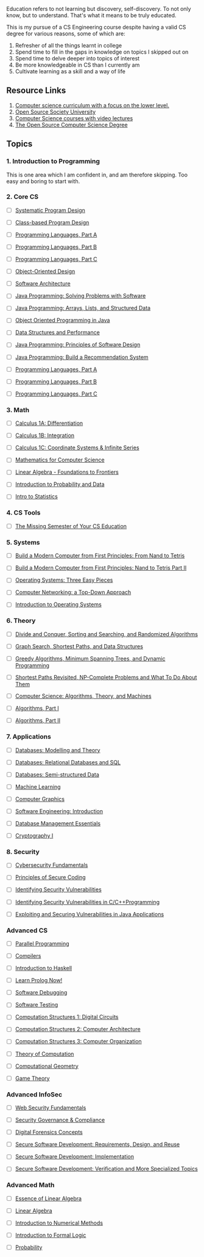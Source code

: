 Education refers to not learning but discovery, self-discovery. To not only know, but to understand. That's what it means to be truly educated.

This is my pursue of a CS Engineering course despite having a valid CS degree for various reasons, some of which are:

1. Refresher of all the things learnt in college
2. Spend time to fill in the gaps in knowledge on topics I skipped out on
3. Spend time to delve deeper into topics of interest
4. Be more knowledgeable in CS than I currently am
5. Cultivate learning as a skill and a way of life


## Resource Links

1. [Computer science curriculum with a focus on the lower level.](https://github.com/m0r4a/awesome-MIT-OCW)
2. [Open Source Society University](https://github.com/ossu/computer-science)
3. [Computer Science courses with video lectures](https://github.com/Developer-Y/cs-video-courses)
4. [The Open Source Computer Science Degree](https://github.com/ForrestKnight/open-source-cs)

## Topics

### 1. Introduction to Programming

This is one area which I am confident in, and am therefore skipping. Too easy and boring to start with.

### 2. Core CS

- [ ] [Systematic Program Design](https://github.com/ossu/computer-science/blob/master/coursepages/spd/README.md)
- [ ] [Class-based Program Design](https://course.ccs.neu.edu/cs2510sp22/index.html)
- [ ] [Programming Languages, Part A](https://www.coursera.org/learn/programming-languages)
- [ ] [Programming Languages, Part B](https://www.coursera.org/learn/programming-languages-part-b)
- [ ] [Programming Languages, Part C](https://www.coursera.org/learn/programming-languages-part-c)
- [ ] [Object-Oriented Design](https://course.ccs.neu.edu/cs3500f19/)
- [ ] [Software Architecture](https://www.coursera.org/learn/software-architecture)
- [ ] [Java Programming: Solving Problems with Software](https://imp.i384100.net/GjkPGV)
- [ ] [Java Programming: Arrays, Lists, and Structured Data](https://imp.i384100.net/15knRR)
- [ ] [Object Oriented Programming in Java](https://imp.i384100.net/ZdznBq)
- [ ] [Data Structures and Performance](https://imp.i384100.net/oevm0b)
- [ ] [Java Programming: Principles of Software Design](https://imp.i384100.net/zavZrO)
- [ ] [Java Programming: Build a Recommendation System](https://imp.i384100.net/n1vro6)
- [ ] [Programming Languages, Part A](https://github.com/ForrestKnight/open-source-cs/blob/master/imp.i384100.net/6b13oK)
- [ ] [Programming Languages, Part B](https://imp.i384100.net/2rebMz)
- [ ] [Programming Languages, Part C](https://imp.i384100.net/Ryogm9)


### 3. Math

- [ ] [Calculus 1A: Differentiation](https://openlearninglibrary.mit.edu/courses/course-v1:MITx+18.01.1x+2T2019/about)
- [ ] [Calculus 1B: Integration](https://openlearninglibrary.mit.edu/courses/course-v1:MITx+18.01.2x+3T2019/about)
- [ ] [Calculus 1C: Coordinate Systems & Infinite Series](https://openlearninglibrary.mit.edu/courses/course-v1:MITx+18.01.3x+1T2020/about)
- [ ] [Mathematics for Computer Science](https://openlearninglibrary.mit.edu/courses/course-v1:OCW+6.042J+2T2019/about)
- [ ] [Linear Algebra - Foundations to Frontiers](https://www.edx.org/course/linear-algebra-foundations-to-frontiers)
- [ ] [Introduction to Probability and Data](https://imp.i384100.net/9WZ4E0)
- [ ] [Intro to Statistics](https://imp.i115008.net/intro-to-statistics)


### 4. CS Tools

- [ ] [The Missing Semester of Your CS Education](https://missing.csail.mit.edu/)


### 5. Systems

- [ ] [Build a Modern Computer from First Principles: From Nand to Tetris](https://www.coursera.org/learn/build-a-computer)
- [ ] [Build a Modern Computer from First Principles: Nand to Tetris Part II](https://www.coursera.org/learn/nand2tetris2)
- [ ] [Operating Systems: Three Easy Pieces](https://github.com/ossu/computer-science/blob/master/coursepages/ostep/README.md)
- [ ] [Computer Networking: a Top-Down Approach](http://gaia.cs.umass.edu/kurose_ross/online_lectures.htm)
- [ ] [Introduction to Operating Systems](https://imp.i115008.net/introduction-to-operating-systems)


### 6. Theory

- [ ] [Divide and Conquer, Sorting and Searching, and Randomized Algorithms](https://www.coursera.org/learn/algorithms-divide-conquer)
- [ ] [Graph Search, Shortest Paths, and Data Structures](https://www.coursera.org/learn/algorithms-graphs-data-structures)
- [ ] [Greedy Algorithms, Minimum Spanning Trees, and Dynamic Programming](https://www.coursera.org/learn/algorithms-greedy)
- [ ] [Shortest Paths Revisited, NP-Complete Problems and What To Do About Them](https://www.coursera.org/learn/algorithms-npcomplete)
- [ ] [Computer Science: Algorithms, Theory, and Machines](https://imp.i384100.net/7mVROr)
- [ ] [Algorithms, Part I](https://imp.i384100.net/DVm9eo)
- [ ] [Algorithms, Part II](https://imp.i384100.net/jW4xyv)


### 7. Applications

- [ ] [Databases: Modelling and Theory](https://www.edx.org/course/modeling-and-theory)
- [ ] [Databases: Relational Databases and SQL](https://www.edx.org/course/databases-5-sql)
- [ ] [Databases: Semi-structured Data](https://www.edx.org/course/semistructured-data)
- [ ] [Machine Learning](https://www.coursera.org/specializations/machine-learning-introduction)
- [ ] [Computer Graphics](https://www.edx.org/course/computer-graphics-2)
- [ ] [Software Engineering: Introduction](https://www.edx.org/learn/software-engineering/university-of-british-columbia-software-engineering-introduction)
- [ ] [Database Management Essentials](https://imp.i384100.net/kjvDMn)
- [ ] [Cryptography I](https://imp.i384100.net/DVm9ej)


### 8. Security

- [ ] [Cybersecurity Fundamentals](https://www.edx.org/course/cybersecurity-fundamentals)
- [ ] [Principles of Secure Coding](https://www.coursera.org/learn/secure-coding-principles)
- [ ] [Identifying Security Vulnerabilities](https://www.coursera.org/learn/identifying-security-vulnerabilities)
- [ ] [Identifying Security Vulnerabilities in C/C++Programming](https://www.coursera.org/learn/identifying-security-vulnerabilities-c-programming)
- [ ] [Exploiting and Securing Vulnerabilities in Java Applications](https://www.coursera.org/learn/exploiting-securing-vulnerabilities-java-applications)


### Advanced CS

- [ ] [Parallel Programming](https://www.coursera.org/learn/scala-parallel-programming)
- [ ] [Compilers](https://www.edx.org/course/compilers)
- [ ] [Introduction to Haskell](https://www.seas.upenn.edu/~cis194/fall16/)
- [ ] [Learn Prolog Now!](https://www.let.rug.nl/bos/lpn//lpnpage.php?pageid=online)
- [ ] [Software Debugging](https://www.youtube.com/playlist?list=PLAwxTw4SYaPkxK63TiT88oEe-AIBhr96A)
- [ ] [Software Testing](https://www.youtube.com/playlist?list=PLAwxTw4SYaPkWVHeC_8aSIbSxE_NXI76g)
- [ ] [Computation Structures 1: Digital Circuits](https://learning.edx.org/course/course-v1:MITx+6.004.1x_3+3T2016)
- [ ] [Computation Structures 2: Computer Architecture](https://learning.edx.org/course/course-v1:MITx+6.004.2x+3T2015)
- [ ] [Computation Structures 3: Computer Organization](https://learning.edx.org/course/course-v1:MITx+6.004.3x_2+1T2017)
- [ ] [Theory of Computation](https://ocw.mit.edu/courses/18-404j-theory-of-computation-fall-2020/)
- [ ] [Computational Geometry](https://www.edx.org/course/computational-geometry)
- [ ] [Game Theory](https://www.coursera.org/learn/game-theory-1)


### Advanced InfoSec

- [ ] [Web Security Fundamentals](https://www.edx.org/course/web-security-fundamentals)
- [ ] [Security Governance & Compliance](https://www.coursera.org/learn/security-governance-compliance)
- [ ] [Digital Forensics Concepts](https://www.coursera.org/learn/digital-forensics-concepts)
- [ ] [Secure Software Development: Requirements, Design, and Reuse](https://www.edx.org/course/secure-software-development-requirements-design-and-reuse)
- [ ] [Secure Software Development: Implementation](https://www.edx.org/course/secure-software-development-implementation)
- [ ] [Secure Software Development: Verification and More Specialized Topics](https://www.edx.org/course/secure-software-development-verification-and-more-specialized-topics)


### Advanced Math

- [ ] [Essence of Linear Algebra](https://www.youtube.com/playlist?list=PLZHQObOWTQDPD3MizzM2xVFitgF8hE_ab)
- [ ] [Linear Algebra](https://ocw.mit.edu/courses/mathematics/18-06sc-linear-algebra-fall-2011/)
- [ ] [Introduction to Numerical Methods](https://ocw.mit.edu/courses/mathematics/18-335j-introduction-to-numerical-methods-spring-2019/index.htm)
- [ ] [Introduction to Formal Logic](https://forallx.openlogicproject.org/)
- [ ] [Probability](https://projects.iq.harvard.edu/stat110/home)

